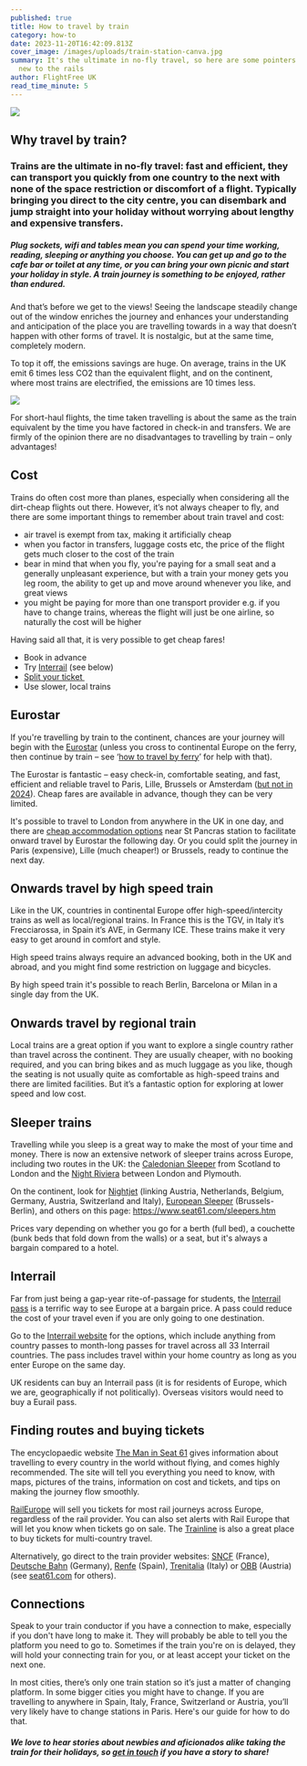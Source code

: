 ```yaml
---
published: true
title: How to travel by train
category: how-to
date: 2023-11-20T16:42:09.813Z
cover_image: /images/uploads/train-station-canva.jpg
summary: It's the ultimate in no-fly travel, so here are some pointers if you're
  new to the rails
author: FlightFree UK
read_time_minute: 5
---
```

![](/images/uploads/train_countryside_canva.jpg)

## Why travel by train?

### Trains are the ultimate in no-fly travel: fast and efficient, they can transport you quickly from one country to the next with none of the space restriction or discomfort of a flight. Typically bringing you direct to the city centre, you can disembark and jump straight into your holiday without worrying about lengthy and expensive transfers.

##### Plug sockets, wifi and tables mean you can spend your time working, reading, sleeping or anything you choose. You can get up and go to the cafe bar or toilet at any time, or you can bring your own picnic and start your holiday in style. A train journey is something to be enjoyed, rather than endured.

And that’s before we get to the views! Seeing the landscape steadily change out of the window enriches the journey and enhances your understanding and anticipation of the place you are travelling towards in a way that doesn’t happen with other forms of travel. It is nostalgic, but at the same time, completely modern. 

To top it off, the emissions savings are huge. On average, trains in the UK emit 6 times less CO2 than the equivalent flight, and on the continent, where most trains are electrified, the emissions are 10 times less. 

![](/images/uploads/london-barcelona.jpg)

For short-haul flights, the time taken travelling is about the same as the train equivalent by the time you have factored in check-in and transfers. We are firmly of the opinion there are no disadvantages to travelling by train – only advantages!

## Cost

Trains do often cost more than planes, especially when considering all the dirt-cheap flights out there. However, it’s not always cheaper to fly, and there are some important things to remember about train travel and cost:

* air travel is exempt from tax, making it artificially cheap
* when you factor in transfers, luggage costs etc, the price of the flight gets much closer to the cost of the train
* bear in mind that when you fly, you're paying for a small seat and a generally unpleasant experience, but with a train your money gets you leg room, the ability to get up and move around whenever you like, and great views
* you might be paying for more than one transport provider e.g. if you have to change trains, whereas the flight will just be one airline, so naturally the cost will be higher

Having said all that, it is very possible to get cheap fares! 

* Book in advance
* Try [Interrail](https://www.interrail.eu/en) (see below)
* [Split your ticket ](https://www.splitmyfare.co.uk)
* Use slower, local trains

## Eurostar

If you're travelling by train to the continent, chances are your journey will begin with the [Eurostar](https://www.eurostar.com/uk-en) (unless you cross to continental Europe on the ferry, then continue by train – see ‘[how to travel by ferry](/post/how-to-travel-by-ferry/)’ for help with that). 

The Eurostar is fantastic – easy check-in, comfortable seating, and fast, efficient and reliable travel to Paris, Lille, Brussels or Amsterdam ([but not in 2024](https://www.euronews.com/travel/2023/06/05/eurostars-london-amsterdam-trains-to-be-suspended-for-almost-a-year-from-2024)). Cheap fares are available in advance, though they can be very limited. 

It's possible to travel to London from anywhere in the UK in one day, and there are [cheap accommodation options](https://www.premierinn.com/gb/en/hotels/england/greater-london/london/hub-london-kings-cross.html) near St Pancras station to facilitate onward travel by Eurostar the following day. Or you could split the journey in Paris (expensive), Lille (much cheaper!) or Brussels, ready to continue the next day.

## O﻿nwards travel by high speed train

Like in the UK, countries in continental Europe offer high-speed/intercity trains as well as local/regional trains. In France this is the TGV, in Italy it’s Frecciarossa, in Spain it’s AVE, in Germany ICE. These trains make it very easy to get around in comfort and style. 

High speed trains always require an advanced booking, both in the UK and abroad, and you might find some restriction on luggage and bicycles.

By high speed train it's possible to reach Berlin, Barcelona or Milan in a single day from the UK.

## Onwards travel by regional train

Local trains are a great option if you want to explore a single country rather than travel across the continent. They are usually cheaper, with no booking required, and you can bring bikes and as much luggage as you like, though the seating is not usually quite as comfortable as high-speed trains and there are limited facilities. But it’s a fantastic option for exploring at lower speed and low cost.

## Sleeper trains

Travelling while you sleep is a great way to make the most of your time and money. There is now an extensive network of sleeper trains across Europe, including two routes in the UK: the [Caledonian Sleeper](https://www.sleeper.scot/) from Scotland to London and the [Night Riviera](https://www.gwr.com/travelling-with-us/night-riviera-sleeper) between London and Plymouth. 

On the continent, look for [Nightjet](https://www.nightjet.com/en/) (linking Austria, Netherlands, Belgium, Germany, Austria, Switzerland and Italy), [European Sleeper](https://www.europeansleeper.eu/en) (Brussels-Berlin), and others on this page: <https://www.seat61.com/sleepers.htm> 

Prices vary depending on whether you go for a berth (full bed), a couchette (bunk beds that fold down from the walls) or a seat, but it's always a bargain compared to a hotel. 

## Interrail

Far from just being a gap-year rite-of-passage for students, the [Interrail pass](https://www.interrail.eu/en/interrail-passes/global-pass) is a terrific way to see Europe at a bargain price. A pass could reduce the cost of your travel even if you are only going to one destination.

Go to the [Interrail website](https://www.interrail.eu/en) for the options, which include anything from country passes to month-long passes for travel across all 33 Interrail countries. The pass includes travel within your home country as long as you enter Europe on the same day.

UK residents can buy an Interrail pass (it is for residents of Europe, which we are, geographically if not politically). Overseas visitors would need to buy a Eurail pass.

## Finding routes and buying tickets

The encyclopaedic website [The Man in Seat 61](http://seat61.com) gives information about travelling to every country in the world without flying, and comes highly recommended. The site will tell you everything you need to know, with maps, pictures of the trains, information on cost and tickets, and tips on making the journey flow smoothly. 

[RailEurope](https://www.raileurope.com/) will sell you tickets for most rail journeys across Europe, regardless of the rail provider. You can also set alerts with Rail Europe that will let you know when tickets go on sale. The [Trainline](https://www.thetrainline.com/) is also a great place to buy tickets for multi-country travel.

Alternatively, go direct to the train provider websites: [SNCF](https://www.sncf.com/en) (France), [Deutsche Bahn](https://int.bahn.de/en) (Germany), [Renfe](https://www.renfe.com/es/en) (Spain), [Trenitalia](https://www.trenitalia.com/en.html) (Italy) or [OBB](https://www.oebb.at/en/) (Austria) (see [seat61.com](http://seat61.com) for others).

## Connections 

Speak to your train conductor if you have a connection to make, especially if you don't have long to make it. They will probably be able to tell you the platform you need to go to. Sometimes if the train you're on is delayed, they will hold your connecting train for you, or at least accept your ticket on the next one. 

In most cities, there’s only one train station so it’s just a matter of changing platform. In some bigger cities you might have to change. If you are travelling to anywhere in Spain, Italy, France, Switzerland or Austria, you’ll very likely have to change stations in Paris. Here's our guide for how to do that. 

##### W﻿e love to hear stories about newbies and aficionados alike taking the train for their holidays, so [get in touch](<mailto: info@flightfree.co.uk>) if you have a story to share!
